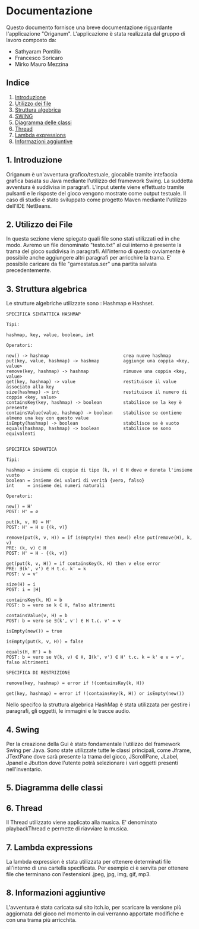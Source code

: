 # Documentazione

Questo documento fornisce una breve documentazione riguardante l'applicazione "Origanum".
L'applicazione è stata realizzata dal gruppo di lavoro composto da:
- Sathyaram Pontillo
- Francesco Soricaro
- Mirko Mauro Mezzina
  
## Indice

1. [Introduzione](#1-Introduzione)
2. [Utilizzo dei file](#2-utilizzo-dei-file)
3. [Struttura algebrica](#3-struttura-algebrica)
4. [SWING](#4-Swing)
5. [Diagramma delle classi](#5-diagramma-delle-classi)
6. [Thread](#6-thread)
7. [Lambda expressions](#7-lambda-expressions)
8. [Informazioni aggiuntive](#8-informazioni-aggiuntive)

## 1. Introduzione
Origanum è un'avventura grafico/testuale, giocabile tramite intefaccia grafica basata su Java mediante l'utilizzo del framework Swing. 
La suddetta avventura è suddivisa in paragrafi. L’input utente viene effettuato tramite pulsanti e le risposte del gioco vengono mostrate come output testuale.
Il caso di studio è stato sviluppato come progetto Maven mediante l'utilizzo dell'IDE NetBeans.

## 2. Utilizzo dei File
In questa sezione viene spiegato quali file sono stati utilizzati ed in che modo.
Avremo un file denominato "testo.txt" al cui interno è presente la trama del gioco suddivisa in paragrafi. All'interno di questo ovviamente è possibile anche aggiungere altri paragrafi per arricchire la trama.
E' possibile caricare da file "gamestatus.ser" una partita salvata precedentemente.

## 3. Struttura algebrica
Le strutture algebriche utilizzate sono : Hashmap e Hashset. 


    SPECIFICA SINTATTICA HASHMAP

    Tipi:

    hashmap, key, value, boolean, int

    Operatori:

    new() -> hashmap                            crea nuove hashmap
    put(key, value, hashmap) -> hashmap         aggiunge una coppia <key, value>
    remove(key, hashmap) -> hashmap             rimuove una coppia <key, value>
    get(key, hashmap) -> value                  restituisce il value associato alla key
    size(hashmap) -> int                        restituisce il numero di coppie <key, value>
    containsKey(key, hashmap) -> boolean        stabilisce se la key è presente
    containsValue(value, hashmap) -> boolean    stabilisce se contiene almeno una key con questo value
    isEmpty(hashmap) -> boolean                 stabilisce se è vuoto
    equals(hashmap, hashmap) -> boolean         stabilisce se sono equivalenti


    SPECIFICA SEMANTICA

    Tipi:

    hashmap = insieme di coppie di tipo (k, v) ∈ H dove ∅ denota l'insieme vuoto
    boolean = insieme dei valori di verità {vero, falso}
    int     = insieme dei numeri naturali

    Operatori:

    new() = H'
    POST: H' = ∅

    put(k, v, H) = H'
    POST: H' = H ∪ {(k, v)}

    remove(put(k, v, H)) = if isEmpty(H) then new() else put(remove(H), k, v)
    PRE: (k, v) ∈ H
    POST: H' = H - {(k, v)}

    get(put(k, v, H)) = if containsKey(k, H) then v else error
    PRE: ∃(k', v') ∈ H t.c. k' = k
    POST: v = v'

    size(H) = i
    POST: i = |H|

    containsKey(k, H) = b
    POST: b = vero se k ∈ H, falso altrimenti

    containsValue(v, H) = b
    POST: b = vero se ∃(k', v') ∈ H t.c. v' = v

    isEmpty(new()) = true

    isEmpty(put(k, v, H)) = false

    equals(H, H') = b
    POST: b = vero se ∀(k, v) ∈ H, ∃(k', v') ∈ H' t.c. k = k' e v = v', falso altrimenti

    SPECIFICA DI RESTRIZIONE

    remove(key, hashmap) = error if !(containsKey(k, H))

    get(key, hashmap) = error if !(containsKey(k, H)) or isEmpty(new())

Nello specifco la struttura algebrica HashMap è stata utilizzata per gestire i paragrafi, gli oggetti, le immagini e le tracce audio.

## 4. Swing

Per la creazione della Gui è stato fondamentale l'utilizzo del framework Swing per Java.
Sono state utilizzate tutte le classi principali, come Jframe, JTextPane dove sarà presente la trama del gioco, JScrollPane, JLabel, Jpanel e Jbutton dove l'utente potrà selezionare i vari oggetti presenti nell'inventario.

## 5. Diagramma delle classi



## 6. Thread

Il Thread utilizzato viene applicato alla musica. E' denominato playbackThread e permette di riavviare la musica.

## 7. Lambda expressions

La lambda expression è stata utilizzata per ottenere determinati file all'interno di una cartella specificata. Per esempio ci è servita per ottenere file che terminano con l'estensioni .jpeg, jpg, img, gif, mp3.

## 8. Informazioni aggiuntive

L'avventura è stata caricata sul sito itch.io, per scaricare la versione più aggiornata del gioco nel momento in cui verranno apportate modifiche e con una trama più arricchita.
